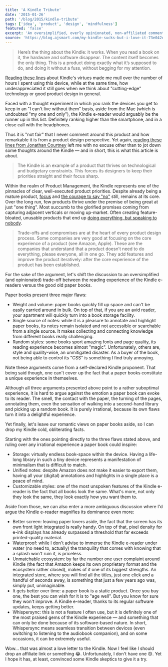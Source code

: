 ```yaml
---
title: 'A Kindle Tribute'
date: '2015-01-26'
path: '/blog/2015/kindle-tribute'
tags: ['idea', 'product', 'design', 'mindfulness']
featured: 'false'
excerpt: 'An oversimplified, overly opinionated, non-affiliated commentary around the trade-offs between the reading experience of the Kindle e-readers versus the good old paper books.'
source: 'https://blog.ajsmart.com/my-kindle-sucks-but-i-love-it-73e042d561fe'
---
```


> Here’s the thing about the Kindle: it works. When you read a book on it, the hardware and software disappear. The content itself becomes the only thing. This is a product doing exactly what it’s supposed to do, and doing it without a fuss, without begging for my attention.

[Reading these lines](https://blog.ajsmart.com/my-kindle-sucks-but-i-love-it-73e042d561fe) about Kindle's virtues made me mull over the number of hours I spent using this device, while at the same time, how underappreciated it still goes when we think about "cutting-edge" technology or good product design in general.

Faced with a thought experiment in which you rank the devices you get to keep in an "I can't live without them" basis, aside from the Mac (which is undoubted "my one and only"), the Kindle e-reader would arguably be the runner up in this list. Definitely ranking higher than the smartphone, and in a close call with the headphones.

Thus it is "not fair" that I never comment around this product and how remarkable it is from a product design perspective. Yet again, [reading these lines from Jonathan Courtney](https://blog.ajsmart.com/my-kindle-sucks-but-i-love-it-73e042d561fe) left me with no excuse other than to jot down some thoughts around the Kindle — and in short, this is what this article is about.

> The Kindle is an example of a product that thrives on technological and budgetary constraints. This forces its designers to keep their priorities straight and their focus sharp.

Within the realm of Product Management, the Kindle represents one of the pinnacles of clear, well-executed product priorities. Despite already being a mature product, [focus](/blog/2014/overcoming-focus) and [the courage to say "no"](https://www.intercom.com/blog/product-strategy-means-saying-no/) still, remains at its core. Over the long run, few products thrive under the premise of being great at just "one thing". Most succumb to the glorified promises coming from capturing adjacent verticals or moving up-market. Often creating feature-bloated, unusable products that end up [doing everything, but speaking to nobody](https://en.wikipedia.org/wiki/Evernote).

> Trade-offs and compromises are at the heart of every product design process. Some companies are very good at focusing on the core experience of a product (see Amazon, Apple). These are the companies that understand that a product doesn’t need to do everything, please everyone, all in one go. They add features and improve the product iteratively: after the core experience of the product has been established.

For the sake of the argument, let's shift the discussion to an oversimplified (and opinionated) trade-off between the reading experience of the Kindle e-readers versus the good old paper books.

Paper books present three major flaws:

- Weight and volume: paper books quickly fill up space and can't be easily carried around in bulk. On top of that, if you are an avid reader, your apartment will quickly turn into a book storage facility.
- Single source of notes: while it is a pleasure to annotate and highlight paper books, its notes remain isolated and not accessible or searchable from a single source. It makes collecting and connecting knowledge from different books really challenging.
- Random styles: some books sport amazing fonts and page quality, its reading experience becomes almost "magic". Unfortunately, others are, style and quality-wise, an unmitigated disaster. As a buyer of the book, not being able to control its "CSS" is something I find truly annoying.

Note these arguments come from a self-declared Kindle proponent. That being said though, one can't cover up the fact that a paper books constitute a unique experience in themselves.

Although all three arguments presented above point to a rather suboptimal experience, it is hard to argue against the emotion a paper book can evoke to its reader. The smell, the contact with the paper, the turning of the pages, annotating them, even the sensation of walking into a second-hand library and picking up a random book. It is purely irrational, because its own flaws turn it into a delightful experience.

Yet finally, let's leave our romantic views on paper books aside, so I can drop my Kindle cold, obliterating facts.

Starting with the ones pointing directly to the three flaws stated above, and ruling over any irrational experience a paper book could inspire:

- Storage: virtually endless book-space within the device. Having a life-long library in such a tiny device represents a manifestation of minimalism that is difficult to match.
- Unified notes: despite Amazon does not make it easier to export them, having all your (digital) annotations and highlights in a single place is a peace of mind.
- Customizable styles: one of the most unspoken features of the Kindle e-reader is the fact that all books look the same. What's more, not only they look the same, they look exactly how you want them to.

Aside from those, we can also enter a more ambiguous discussion where I'd argue the Kindle e-reader magnifies its dominance even more:

- Better screen: leaving paper lovers aside, the fact that the screen has its own front light integrated is really handy. On top of that, pixel density for e-ink displays has already surpassed a threshold that far exceeds printed-quality material.
- Waterproof: while I don't advise to immerse the Kindle e-reader under water (no need to, actually) the tranquility that comes with knowing that a splash won't ruin it, is priceless.
- Unmatchable ecosystem: by far the number one user complaint around Kindle (the fact that Amazon keeps its own proprietary format and the ecosystem rather closed), makes of it one of its biggest strengths. An integrated store, where you will find all the titles, just one click and a handful of seconds away, is something that just a few years ago was, simply put, unimaginable.
- It gets better over time: a paper book is a static product. Once you buy one, the best you can wish for it is to "age well". But you know for sure they won't improve. A Kindle e-reader, thanks to its regular software updates, keeps getting better.
- Whispersync: this is not a feature I often use, but it is definitely one of the most praised gems of the Kindle experience — and something that can only be done because of its software-based nature. In short, Whispersync means seamless transition between devices (even switching to listening to the audiobook companion), and on some occasions, it can be extremely useful.

Wow... that was almost a love letter to the Kindle. Now I feel like I should drop an affiliate link or something 😂. Unfortunately, I don't have one 😓. Yet I hope it has, at least, convinced some Kindle skeptics to give it a try.
